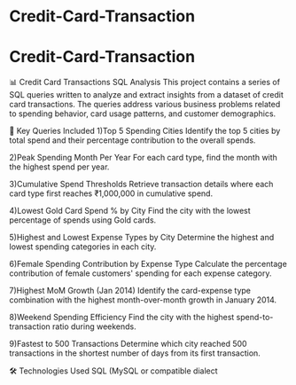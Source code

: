 # Credit-Card-Transaction
# Credit-Card-Transaction


📊 Credit Card Transactions SQL Analysis
This project contains a series of SQL queries written to analyze and extract insights from a dataset of credit card transactions. The queries address various business problems related to spending behavior, card usage patterns, and customer demographics.

📌 Key Queries Included
1)Top 5 Spending Cities
Identify the top 5 cities by total spend and their percentage contribution to the overall spends.

2)Peak Spending Month Per Year
For each card type, find the month with the highest spend per year.

3)Cumulative Spend Thresholds
Retrieve transaction details where each card type first reaches ₹1,000,000 in cumulative spend.

4)Lowest Gold Card Spend % by City
Find the city with the lowest percentage of spends using Gold cards.

5)Highest and Lowest Expense Types by City
Determine the highest and lowest spending categories in each city.

6)Female Spending Contribution by Expense Type
Calculate the percentage contribution of female customers' spending for each expense category.

7)Highest MoM Growth (Jan 2014)
Identify the card-expense type combination with the highest month-over-month growth in January 2014.

8)Weekend Spending Efficiency
Find the city with the highest spend-to-transaction ratio during weekends.

9)Fastest to 500 Transactions
Determine which city reached 500 transactions in the shortest number of days from its first transaction.

🛠 Technologies Used
SQL (MySQL or compatible dialect
